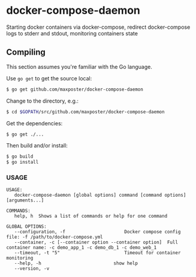 # docker-compose-daemon
Starting docker containers via docker-compose, redirect docker-compose logs to stderr and stdout, monitoring containers state

## Compiling

This section assumes you're familiar with the Go language.

Use <code>go get</code> to get the source local:

```bash
$ go get github.com/maxposter/docker-compose-daemon
```

Change to the directory, e.g.:

```bash
$ cd $GOPATH/src/github.com/maxposter/docker-compose-daemon
```

Get the dependencies:

```bash
$ go get ./...
```

Then build and/or install:

```bash
$ go build
$ go install
```

### USAGE
```
USAGE:
   docker-compose-daemon [global options] command [command options] [arguments...]

COMMANDS:
   help, h	Shows a list of commands or help for one command

GLOBAL OPTIONS:
   --configuration, -f 						Docker compose config file: -f /path/to/docker-compose.yml
   --container, -c [--container option --container option]	Full container name: -c demo_app_1 -c demo_db_1 -c demo_web_1
   --timeout, -t "5"						Timeout for container monitoring
   --help, -h							show help
   --version, -v
```
